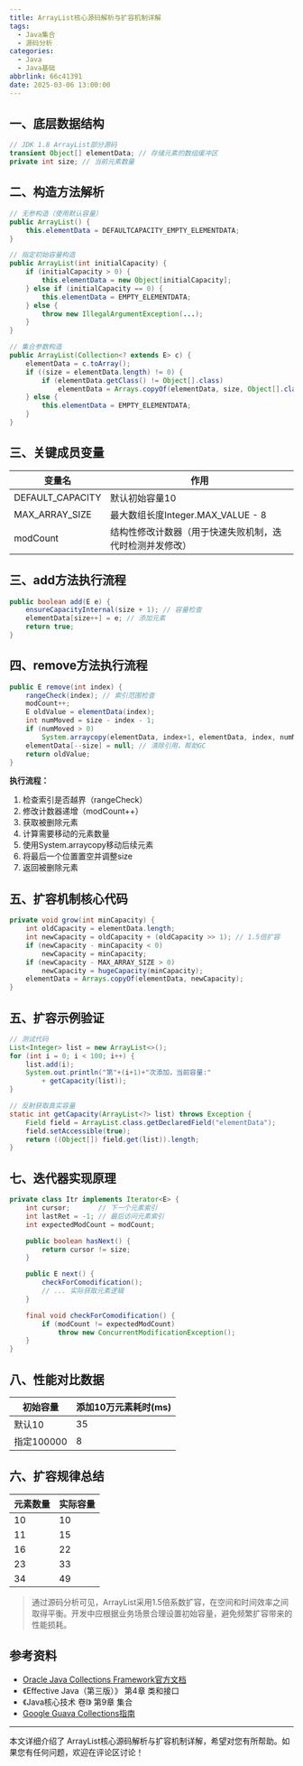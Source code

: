 ```yaml
---
title: ArrayList核心源码解析与扩容机制详解
tags:
  - Java集合
  - 源码分析
categories:
  - Java
  - Java基础
abbrlink: 66c41391
date: 2025-03-06 13:00:00
---
```


## 一、底层数据结构
```java
// JDK 1.8 ArrayList部分源码
transient Object[] elementData; // 存储元素的数组缓冲区
private int size; // 当前元素数量
```

## 二、构造方法解析
```java
// 无参构造（使用默认容量）
public ArrayList() {
    this.elementData = DEFAULTCAPACITY_EMPTY_ELEMENTDATA;
}

// 指定初始容量构造
public ArrayList(int initialCapacity) {
    if (initialCapacity > 0) {
        this.elementData = new Object[initialCapacity];
    } else if (initialCapacity == 0) {
        this.elementData = EMPTY_ELEMENTDATA;
    } else {
        throw new IllegalArgumentException(...);
    }
}

// 集合参数构造
public ArrayList(Collection<? extends E> c) {
    elementData = c.toArray();
    if ((size = elementData.length) != 0) {
        if (elementData.getClass() != Object[].class)
            elementData = Arrays.copyOf(elementData, size, Object[].class);
    } else {
        this.elementData = EMPTY_ELEMENTDATA;
    }
}
```

## 三、关键成员变量
| 变量名 | 作用 |
|--------|------|
| DEFAULT_CAPACITY | 默认初始容量10 |
| MAX_ARRAY_SIZE | 最大数组长度Integer.MAX_VALUE - 8 |
| modCount | 结构性修改计数器（用于快速失败机制，迭代时检测并发修改） |

## 三、add方法执行流程
```java
public boolean add(E e) {
    ensureCapacityInternal(size + 1); // 容量检查
    elementData[size++] = e; // 添加元素
    return true;
}
```

## 四、remove方法执行流程
```java
public E remove(int index) {
    rangeCheck(index); // 索引范围检查
    modCount++;
    E oldValue = elementData(index);
    int numMoved = size - index - 1;
    if (numMoved > 0)
        System.arraycopy(elementData, index+1, elementData, index, numMoved);
    elementData[--size] = null; // 清除引用，帮助GC
    return oldValue;
}
```

**执行流程：**
1. 检查索引是否越界（rangeCheck）
2. 修改计数器递增（modCount++）
3. 获取被删除元素
4. 计算需要移动的元素数量
5. 使用System.arraycopy移动后续元素
6. 将最后一个位置置空并调整size
7. 返回被删除元素

## 五、扩容机制核心代码
```java
private void grow(int minCapacity) {
    int oldCapacity = elementData.length;
    int newCapacity = oldCapacity + (oldCapacity >> 1); // 1.5倍扩容
    if (newCapacity - minCapacity < 0)
        newCapacity = minCapacity;
    if (newCapacity - MAX_ARRAY_SIZE > 0)
        newCapacity = hugeCapacity(minCapacity);
    elementData = Arrays.copyOf(elementData, newCapacity);
}
```

## 五、扩容示例验证
```java
// 测试代码
List<Integer> list = new ArrayList<>();
for (int i = 0; i < 100; i++) {
    list.add(i);
    System.out.println("第"+(i+1)+"次添加，当前容量:" 
        + getCapacity(list));
}

// 反射获取真实容量
static int getCapacity(ArrayList<?> list) throws Exception {
    Field field = ArrayList.class.getDeclaredField("elementData");
    field.setAccessible(true);
    return ((Object[]) field.get(list)).length;
}
```

## 七、迭代器实现原理
```java
private class Itr implements Iterator<E> {
    int cursor;       // 下一个元素索引
    int lastRet = -1; // 最后访问元素索引
    int expectedModCount = modCount;

    public boolean hasNext() {
        return cursor != size;
    }

    public E next() {
        checkForComodification();
        // ... 实际获取元素逻辑
    }

    final void checkForComodification() {
        if (modCount != expectedModCount)
            throw new ConcurrentModificationException();
    }
}
```

## 八、性能对比数据
| 初始容量 | 添加10万元素耗时(ms) |
|---------|---------------------|
| 默认10   | 35                 |
| 指定100000 | 8                 |

## 六、扩容规律总结
| 元素数量 | 实际容量 |
|---------|---------|
| 10      | 10      |
| 11      | 15      |
| 16      | 22      |
| 23      | 33      |
| 34      | 49      |

> 通过源码分析可见，ArrayList采用1.5倍系数扩容，在空间和时间效率之间取得平衡。开发中应根据业务场景合理设置初始容量，避免频繁扩容带来的性能损耗。

## 参考资料

- [Oracle Java Collections Framework官方文档](https://docs.oracle.com/javase/8/docs/technotes/guides/collections/overview.html)
- 《Effective Java（第三版）》 第4章 类和接口
- 《Java核心技术 卷Ⅰ》 第9章 集合
- [Google Guava Collections指南](https://github.com/google/guava/wiki/CollectionUtilitiesExplained)

---

本文详细介绍了 ArrayList核心源码解析与扩容机制详解，希望对您有所帮助。如果您有任何问题，欢迎在评论区讨论！